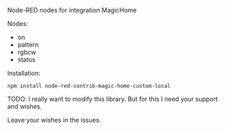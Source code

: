 Node-RED nodes for integration MagicHome

Nodes:
* on
* pattern
* rgbcw
* status
  
Installation:
```
npm install node-red-contrib-magic-home-custom-local
``` 

TODO:
I really want to modify this library. But for this I need your support and wishes.

Leave your wishes in the issues.
